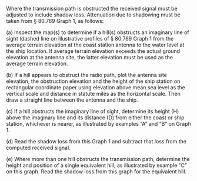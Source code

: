 Where the transmission path is obstructed the received signal must be adjusted to include shadow loss. Attenuation due to shadowing must be taken from § 80.769 Graph 1, as follows:

(a) Inspect the map(s) to determine if a hill(s) obstructs an imaginary line of sight (dashed line on illustrative profiles of § 80.769 Graph 1 from the average terrain elevation at the coast station antenna to the water level at the ship location. If average terrain elevation exceeds the actual ground elevation at the antenna site, the latter elevation must be used as the average terrain elevation.

(b) If a hill appears to obstruct the radio path, plot the antenna site elevation, the obstruction elevation and the height of the ship station on rectangular coordinate paper using elevation above mean sea level as the vertical scale and distance in statute miles as the horizontal scale. Then draw a straight line between the antenna and the ship.

(c) If a hill obstructs the imaginary line of sight, determine its height (H) above the imaginary line and its distance (D) from either the coast or ship station, whichever is nearer, as illustrated by examples “A” and “B” on Graph 1.

(d) Read the shadow loss from this Graph 1 and subtract that loss from the computed received signal.

(e) Where more than one hill obstructs the transmission path, determine the height and position of a single equivalent hill, as illustrated by example “C” on this graph. Read the shadow loss from this graph for the equivalent hill.

